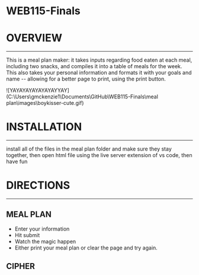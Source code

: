 # WEB115-Finals

# OVERVIEW
------------
This is a meal plan maker: it takes inputs regarding food eaten at each meal, including two snacks, and compiles it into a table of meals for the week.
This also takes your personal information and formats it with your goals and name -- allowing for a better page to print, using the print button.


![YAYAYAYAYAYAYAYYAY](C:\Users\gmckenzie1\Documents\GitHub\WEB115-Finals\meal plan\images\boykisser-cute.gif)


# INSTALLATION
----------------
install all of the files in the meal plan folder and make sure they stay together, then open html file using the live server extension of vs code, then have fun

# DIRECTIONS
--------------
MEAL PLAN
--------------
* Enter your information
* Hit submit
* Watch the magic happen
* Either print your meal plan or clear the page and try again.

CIPHER
--------
